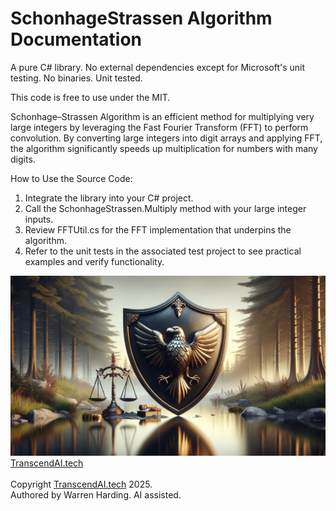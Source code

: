 
# SchonhageStrassen Algorithm Documentation

A pure C# library. No external dependencies except for Microsoft's unit testing. No binaries. Unit tested.

This code is free to use under the MIT.

Schonhage–Strassen Algorithm is an efficient method for multiplying very large integers by leveraging the Fast Fourier Transform (FFT) to perform convolution. By converting large integers into digit arrays and applying FFT, the algorithm significantly speeds up multiplication for numbers with many digits.

How to Use the Source Code:
1. Integrate the library into your C# project.
2. Call the SchonhageStrassen.Multiply method with your large integer inputs.
3. Review FFTUtil.cs for the FFT implementation that underpins the algorithm.
4. Refer to the unit tests in the associated test project to see practical examples and verify functionality.

![AI Image](aiimage.jpg)
[TranscendAI.tech](https://TranscendAI.tech)<br>
<br>
Copyright [TranscendAI.tech](https://TranscendAI.tech) 2025.</br>
Authored by Warren Harding. AI assisted.

